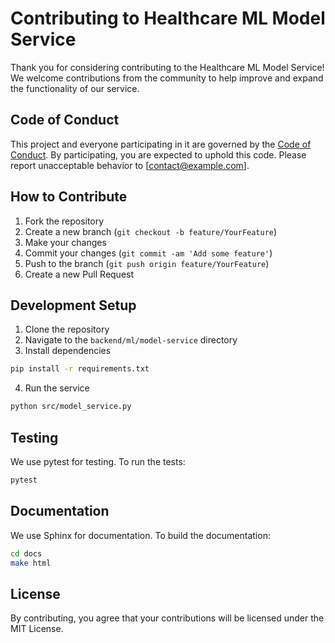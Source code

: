 # Contributing to Healthcare ML Model Service

Thank you for considering contributing to the Healthcare ML Model Service! We welcome contributions from the community to help improve and expand the functionality of our service.

## Code of Conduct

This project and everyone participating in it are governed by the [Code of Conduct](CODE_OF_CONDUCT.md). By participating, you are expected to uphold this code. Please report unacceptable behavior to [contact@example.com].

## How to Contribute

1. Fork the repository
2. Create a new branch (`git checkout -b feature/YourFeature`)
3. Make your changes
4. Commit your changes (`git commit -am 'Add some feature'`)
5. Push to the branch (`git push origin feature/YourFeature`)
6. Create a new Pull Request

## Development Setup

1. Clone the repository
2. Navigate to the `backend/ml/model-service` directory
3. Install dependencies

```bash
pip install -r requirements.txt
```

4. Run the service

```bash
python src/model_service.py
```

## Testing

We use pytest for testing. To run the tests:

```bash
pytest
```

## Documentation

We use Sphinx for documentation. To build the documentation:

```bash
cd docs
make html
```

## License

By contributing, you agree that your contributions will be licensed under the MIT License.
